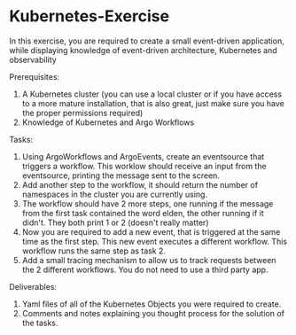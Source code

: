 # Kubernetes-Exercise

In this exercise, you are required to create a small event-driven application, while displaying knowledge of event-driven architecture, Kubernetes and observability

Prerequisites:

1. A Kubernetes cluster (you can use a local cluster or if you have access to a more mature installation, that is also great, just make sure you have the proper permissions required)
2. Knowledge of Kubernetes and Argo Workflows

Tasks:
1. Using ArgoWorkflows and ArgoEvents, create an eventsource that triggers a workflow. This worklow should receive an input from the eventsource, printing the message sent to the screen.
2. Add another step to the workflow, it should return the number of namespaces in the cluster you are currently using.
3. The workflow should have 2 more steps, one running if the message from the first task contained the word elden, the other running if it didn't. They both print 1 or 2 (doesn't really matter)
4. Now you are required to add a new event, that is triggered at the same time as the first step. This new event executes a different workflow. This workflow runs the same step as task 2.
5. Add a small tracing mechanism to allow us to track requests between the 2 different workflows. You do not need to use a third party app.

Deliverables:
1. Yaml files of all of the Kubernetes Objects you were required to create.
2. Comments and notes explaining you thought process for the solution of the tasks.
